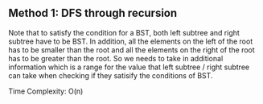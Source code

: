 ## Method 1: DFS through recursion

Note that to satisfy the condition for a BST, both left subtree and right subtree have to be BST. In addition, all the elements on the left of the root has
to be smaller than the root and all the elements on the right of the root has to be greater than the root. So we needs to take in additional information 
which is a range for the value that left subtree / right subtree can take when checking if they satisify the conditions of BST. 

Time Complexity: O(n)
